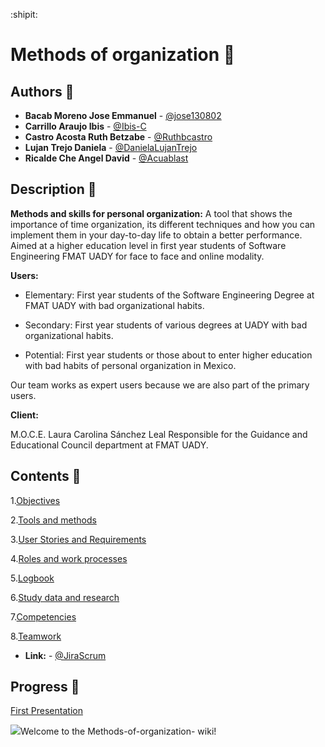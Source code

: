 :shipit:
# Methods of organization :notebook:

## Authors :pencil:
* **Bacab Moreno Jose Emmanuel** - [@jose130802](https://github.com/jose130802 "jose130802")
* **Carrillo Araujo Ibis** - [@Ibis-C](https://github.com/Ibis-C "@Ibis-C")
* **Castro Acosta Ruth Betzabe** - [@Ruthbcastro](https://github.com/Ruthbcastro "@Ruthbcastro")
* **Lujan Trejo Daniela** - [@DanielaLujanTrejo](https://github.com/DanielaLujanTrejo "@DanielaLujanTrejo") 
* **Ricalde Che Angel David** - [@Acuablast](https://github.com/Acuablast "@JAcuablast")


## Description :page_facing_up:

**Methods and skills for personal organization:**
A tool that shows the importance of time organization, its different techniques and how you can implement them in your day-to-day life to obtain a better performance. Aimed at a higher education level in first year students of Software Engineering FMAT UADY for face to face and online modality.

**Users:** 
- Elementary: First year students of the Software Engineering Degree at FMAT UADY with bad organizational habits.

- Secondary: First year students of various degrees at UADY with bad organizational habits.


- Potential: First year students or those about to enter higher education with bad habits of personal organization in Mexico.

Our team works as expert users because we are also part of the primary users.

**Client:**

M.O.C.E. Laura Carolina Sánchez Leal Responsible for the Guidance and Educational Council department at FMAT UADY.

## Contents :scroll:

1.[Objectives](https://github.com/DanielaLujanTrejo/Methods-of-organization-/blob/main/Documentation/1.%20Objectives.md#general-objective "Objectives")

2.[Tools and methods](https://github.com/DanielaLujanTrejo/Methods-of-organization-/blob/main/Documentation/2.%20Tools%20and%20Methods.md#tools-and-methods "Tools and methods")

3.[User Stories and Requirements](https://github.com/DanielaLujanTrejo/Methods-of-organization-/blob/main/Documentation/3.%20User%20Stories%20and%20non-functional%20requirements.md#user-stories-and-requirements "User Stories and Requirements")

4.[Roles and work processes](https://github.com/DanielaLujanTrejo/Methods-of-organization-/blob/main/Documentation/4.%20Roles%20and%20work%20processes.md#work-process "Roles and work processes")

5.[Logbook](https://github.com/DanielaLujanTrejo/Methods-of-organization-/blob/main/Documentation/5.%20Logbook.md#logbook "Logbook")

6.[Study data and research](https://github.com/DanielaLujanTrejo/Methods-of-organization-/blob/main/Documentation/6.%20Study%20data%20and%20research.md#study-data-and-research "Study data and research")

7.[Competencies](https://github.com/DanielaLujanTrejo/Methods-of-organization-/blob/main/Documentation/7.%20Competencies.md#competencies "Competencies")

8.[Teamwork](https://github.com/DanielaLujanTrejo/Methods-of-organization-/blob/main/Documentation/8.%20Teamwork.md#teamwork "Teamwork")

* **Link:** - [@JiraScrum](https://metodos-de-organizacion.atlassian.net/jira/software/projects/PFIS/boards/2)

## Progress :bookmark_tabs:
[First Presentation](https://drive.google.com/file/d/1F0vofleelqB5JcEyuFYQqAPxitU4AYgu/view "First Presentation")

![](/Users/usuario/Desktop/DxhwaTtU8AEN9Qm.jpg)Welcome to the Methods-of-organization- wiki!
